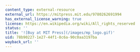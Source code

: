 ```yaml
---
content_type: external-resource
external_url: https://mitpress.mit.edu/9780262691994
has_external_license_warning: true
license: https://en.wikipedia.org/wiki/All_rights_reserved
status: ''
title: '![Buy at MIT Press](/images/mp_logo.gif)'
uid: 78b90227-1e27-44f1-8c6a-90c0aa3197ba
wayback_url: ''
---
```

